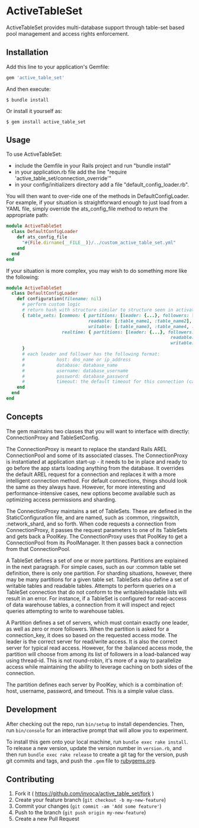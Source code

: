 # ActiveTableSet

ActiveTableSet provides multi-database support through table-set based pool management and access rights enforcement.

## Installation

Add this line to your application's Gemfile:

```ruby
gem 'active_table_set'
```

And then execute:

    $ bundle install

Or install it yourself as:

    $ gem install active_table_set

## Usage

To use ActiveTableSet:
 - include the Gemfile in your Rails project and run "bundle install"
 - in your application.rb file add the line "require 'active_table_set/connection_override'"
 - in your config/initializers directory add a file "default_config_loader.rb". 
 
 You will then want to over-ride one of the methods in DefaultConfigLoader. For example, if your situation is straightforward enough to just load 
 from a YAML file, simply override the ats_config_file method to return the appropriate path:

```ruby
module ActiveTableSet
  class DefaultConfigLoader
    def ats_config_file
      "#{File.dirname(__FILE__)}/../custom_active_table_set.yml"
    end
  end
end
```

If your situation is more complex, you may wish to do something more like the following:

```ruby
module ActiveTableSet
  class DefaultConfigLoader
    def configuration(filename: nil)
      # perform custom logic
      # return hash with structure similar to structure seen in activate_table_set.yml - for instance..
      { table_sets: [common: { partitions: [leader: {...}, followers: [{...},{...}]],
                               readable: [:table_name1, :table_name2],
                               writable: [:table_name3, :table_name4, :table_name5] },
                     realtime: { partitions: [leader: {...}, followers: [{...},{...}]],
                                                              readable: [:table_name1, :table_name2, :table_name7, :table_name8],
                                                              writable: [:table_name10] }
      }
      # each leader and follower has the following format:
      #            host: dns_name or ip_address
      #            database: database_name
      #            username: database_username
      #            password: database_password
      #            timeout: the default timeout for this connection (can be overriden when asking for connection)
    end
  end
end
```


## Concepts

The gem maintains two classes that you will want to interface with directly: ConnectionProxy and TableSetConfig.

The ConnectionProxy is meant to replace the standard Rails AREL ConnectionPool and some of its associated classes. The ConnectionProxy
is instantiated at application start-up - it needs to be in place and ready to go before the app starts loading anything from the
database. It overrides the default AREL request for a connection and replaces it with a more intelligent connection method. For
default connections, things should look the same as they always have. However, for more interesting and performance-intensive cases,
new options become available such as optimizing access permissions and sharding.

The ConnectionProxy maintains a set of TableSets. These are defined in the StaticConfiguration file, and are named, such as :common,
:ringswitch, :network_shard, and so forth. When code requests a connection from ConnectionProxy, it passes the request parameters to one
of its TableSets and gets back a PoolKey. The ConnectionProxy uses that PoolKey to get a ConnectionPool from its PoolManager. It then
passes back a connection from that ConnectionPool.

A TableSet defines a set of one or more partitions. Partitions are explained in the next paragraph. For simple cases, such as our
:common table set definition, there is only one partition. For sharding situations, however, there may be many partitions for a
given table set. TableSets also define a set of writable tables and readable tables. Attempts to perform queries on a TableSet connection
that do not conform to the writable/readable lists will result in an error. For instance, if a TableSet is configured for read-access of
data warehouse tables, a connection from it will inspect and reject queries attempting to write to warehouse tables.

A Partition defines a set of servers, which must contain exactly one leader, as well as zero or more followers. When the partition is asked
for a connection_key, it does so based on the requested access mode. The leader is the correct server for read/write access. It is also the
correct server for typical read access. However, for the :balanced access mode, the partition will choose from among its list of followers
in a load-balanced way using thread-id. This is not round-robin, it's more of a way to parallelize access while maintaining the ability to
leverage caching on both sides of the connection.

The partition defines each server by PoolKey, which is a combination of: host, username, password, and timeout. This is a simple value class.

## Development

After checking out the repo, run `bin/setup` to install dependencies. Then, run `bin/console` for an interactive prompt that will allow you to experiment. 

To install this gem onto your local machine, run `bundle exec rake install`. To release a new version, update the version number in `version.rb`, and then run `bundle exec rake release` to create a git tag for the version, push git commits and tags, and push the `.gem` file to [rubygems.org](https://rubygems.org).

## Contributing

1. Fork it ( https://github.com/invoca/active_table_set/fork )
2. Create your feature branch (`git checkout -b my-new-feature`)
3. Commit your changes (`git commit -am 'Add some feature'`)
4. Push to the branch (`git push origin my-new-feature`)
5. Create a new Pull Request
